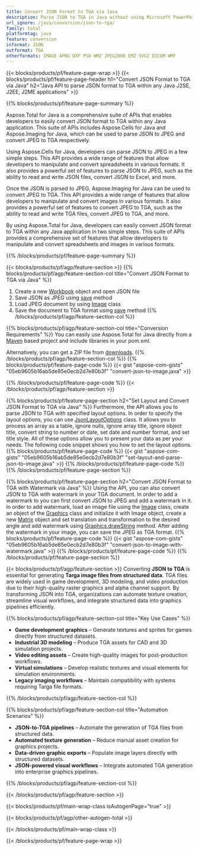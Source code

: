 ```yaml
---
title: Convert JSON Format to TGA via Java 
description: Parse JSON to TGA in Java without using Microsoft PowerPoint
url_ignore: /java/conversion/json-to-tga/
family: total
platformtag: java
feature: conversion
informat: JSON
outformat: TGA
otherformats: IMAGE APNG DXF PSD WMZ JPEG2000 EMZ SVGZ DICOM WMF
---
```

{{< blocks/products/pf/feature-page-wrap >}}
{{< blocks/products/pf/feature-page-header h1="Convert JSON Format to TGA via Java" h2="Java API to parse JSON format to TGA within any Java J2SE, J2EE, J2ME applications" >}}

{{% blocks/products/pf/feature-page-summary %}}

Aspose.Total for Java is a comprehensive suite of APIs that enables developers to easily convert JSON format to TGA within any Java application. This suite of APIs includes Aspose.Cells for Java and Aspose.Imaging for Java, which can be used to parse JSON to JPEG and convert JPEG to TGA respectively.

Using Aspose.Cells for Java, developers can parse JSON to JPEG in a few simple steps. This API provides a wide range of features that allow developers to manipulate and convert spreadsheets in various formats. It also provides a powerful set of features to parse JSON to JPEG, such as the ability to read and write JSON files, convert JSON to Excel, and more.

Once the JSON is parsed to JPEG, Aspose.Imaging for Java can be used to convert JPEG to TGA. This API provides a wide range of features that allow developers to manipulate and convert images in various formats. It also provides a powerful set of features to convert JPEG to TGA, such as the ability to read and write TGA files, convert JPEG to TGA, and more.

By using Aspose.Total for Java, developers can easily convert JSON format to TGA within any Java application in two simple steps. This suite of APIs provides a comprehensive set of features that allow developers to manipulate and convert spreadsheets and images in various formats.

{{% /blocks/products/pf/feature-page-summary  %}}

{{< blocks/products/pf/agp/feature-section >}}
{{% blocks/products/pf/agp/feature-section-col title="Convert JSON Format to TGA via Java" %}}
1. Create a new [Workbook](https://reference.aspose.com/cells/java/com.aspose.cells/Workbook) object and open JSON file 
2. Save JSON as JPEG using [save](https://reference.aspose.com/cells/java/com.aspose.cells/workbook#save(java.lang.String,%20com.aspose.cells.SaveOptions)) method
3. Load JPEG document by using [Image](https://reference.aspose.com/imaging/java/com.aspose.imaging/Image) class 
4. Save the document to TGA format using [save](https://reference.aspose.com/imaging/java/com.aspose.imaging/Image#save-java.lang.String-com.aspose.imaging.ImageOptionsBase-) method
{{% /blocks/products/pf/agp/feature-section-col %}}

{{% blocks/products/pf/agp/feature-section-col title="Conversion Requirements" %}}
You can easily use Aspose.Total for Java directly from a [Maven](https://releases.aspose.com/total/java/) based project and include libraries in your pom.xml.

Alternatively, you can get a ZIP file from [downloads](https://releases.aspose.com/total/java).
{{% /blocks/products/pf/agp/feature-section-col %}}
{{% blocks/products/pf/feature-page-code %}}
{{< gist "aspose-com-gists" "05eb9605b16ab5de85e0ecb2d7e80b3f" "convert-json-to-image.java" >}}

{{% /blocks/products/pf/feature-page-code %}}
{{< /blocks/products/pf/agp/feature-section >}}

{{% blocks/products/pf/feature-page-section  h2="Set Layout and Convert JSON Format to TGA via Java" %}}
Furthermore, the API allows you to parse JSON to TGA with specified layout options. In order to specify the layout options, you can use [JsonLayoutOptions](https://reference.aspose.com/cells/java/com.aspose.cells/jsonlayoutoptions) class. It allows you to process an array as a table, ignore nulls, ignore array title, ignore object title, convert string to number or date, set date and number format, and set title style. All of these options allow you to present your data as per your needs. The following code snippet shows you how to set the layout options. 
{{% blocks/products/pf/feature-page-code %}}
{{< gist "aspose-com-gists" "05eb9605b16ab5de85e0ecb2d7e80b3f" "set-layout-and-parse-json-to-image.java" >}}
{{% /blocks/products/pf/feature-page-code  %}}
{{% /blocks/products/pf/feature-page-section %}}

{{% blocks/products/pf/feature-page-section  h2="Convert JSON Format to TGA with Watermark via Java" %}}
Using the API, you can also convert JSON to TGA with watermark in your TGA document. In order to add a watermark to you can first convert JSON to JPEG and add a watermark in it. In order to add watermark, load an image file using the [Image](https://reference.aspose.com/imaging/java/com.aspose.imaging/Image) class, create an object of the [Graphics](https://reference.aspose.com/imaging/java/com.aspose.imaging/Graphics) class and initialize it with Image object, create a new [Matrix](https://reference.aspose.com/imaging/java/com.aspose.imaging/Matrix) object and set translation and transformation to the desired angle and add watermark using [Graphics.drawString](https://reference.aspose.com/imaging/java/com.aspose.imaging/Graphics#drawString-java.lang.String-com.aspose.imaging.Font-com.aspose.imaging.Brush-float-float-) method. After adding the watermark in your image, you can save the JPEG as TGA format.
{{% blocks/products/pf/feature-page-code %}}
{{< gist "aspose-com-gists" "05eb9605b16ab5de85e0ecb2d7e80b3f" "convert-json-to-image-with-watermark.java" >}}
{{% /blocks/products/pf/feature-page-code  %}}
{{% /blocks/products/pf/feature-page-section %}}

{{< blocks/products/pf/agp/feature-section >}}
Converting **JSON to TGA** is essential for generating **Targa image files from structured data**. TGA files are widely used in game development, 3D modeling, and video production due to their high-quality raster graphics and alpha channel support. By transforming JSON into TGA, organizations can automate texture creation, streamline visual workflows, and integrate structured data into graphics pipelines efficiently.  

{{% blocks/products/pf/agp/feature-section-col title="Key Use Cases" %}}

- **Game development graphics** – Generate textures and sprites for games directly from structured datasets.  
- **Industrial 3D modeling** – Produce TGA assets for CAD and 3D simulation projects.  
- **Video editing assets** – Create high-quality images for post-production workflows.  
- **Virtual simulations** – Develop realistic textures and visual elements for simulation environments.  
- **Legacy imaging workflows** – Maintain compatibility with systems requiring Targa file formats.  

{{% /blocks/products/pf/agp/feature-section-col %}}

{{% blocks/products/pf/agp/feature-section-col title="Automation Scenarios" %}}

- **JSON-to-TGA pipelines** – Automate the generation of TGA files from structured data.  
- **Automated texture generation** – Reduce manual asset creation for graphics projects.  
- **Data-driven graphic exports** – Populate image layers directly with structured datasets.  
- **JSON-powered visual workflows** – Integrate automated TGA generation into enterprise graphics pipelines.  

{{% /blocks/products/pf/agp/feature-section-col %}}

{{< /blocks/products/pf/agp/feature-section >}}

{{< blocks/products/pf/main-wrap-class isAutogenPage="true" >}}

{{< blocks/products/pf/agp/other-autogen-total >}}

{{< /blocks/products/pf/main-wrap-class >}}

{{< /blocks/products/pf/feature-page-wrap >}}